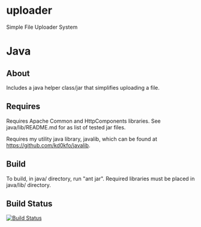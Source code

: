 uploader
========

Simple File Uploader System

Java
====

About
-----

Includes a java helper class/jar that simplifies uploading a file.

Requires
--------

Requires Apache Common and HttpComponents libraries. See java/lib/README.md for as list of tested jar files.

Requires my utility java library, javalib, which can be found at https://github.com/kd0kfo/javalib.


Build
-----

To build, in java/ directory, run "ant jar". Required libraries must be placed in java/lib/ directory.


Build Status
------------

[![Build Status](https://travis-ci.org/kd0kfo/uploader.png?branch=master)](https://travis-ci.org/kd0kfo/uploader)

